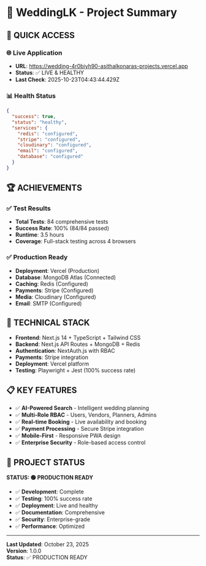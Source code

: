 # 🎉 **WeddingLK - Project Summary**

## 🚀 **QUICK ACCESS**

### **🌐 Live Application**
- **URL**: https://wedding-4r0biyh90-asithalkonaras-projects.vercel.app
- **Status**: ✅ LIVE & HEALTHY
- **Last Check**: 2025-10-23T04:43:44.429Z

### **📊 Health Status**
```json
{
  "success": true,
  "status": "healthy",
  "services": {
    "redis": "configured",
    "stripe": "configured", 
    "cloudinary": "configured",
    "email": "configured",
    "database": "configured"
  }
}
```

## 🏆 **ACHIEVEMENTS**

### **✅ Test Results**
- **Total Tests**: 84 comprehensive tests
- **Success Rate**: 100% (84/84 passed)
- **Runtime**: 3.5 hours
- **Coverage**: Full-stack testing across 4 browsers

### **✅ Production Ready**
- **Deployment**: Vercel (Production)
- **Database**: MongoDB Atlas (Connected)
- **Caching**: Redis (Configured)
- **Payments**: Stripe (Configured)
- **Media**: Cloudinary (Configured)
- **Email**: SMTP (Configured)

## 🔧 **TECHNICAL STACK**

- **Frontend**: Next.js 14 + TypeScript + Tailwind CSS
- **Backend**: Next.js API Routes + MongoDB + Redis
- **Authentication**: NextAuth.js with RBAC
- **Payments**: Stripe integration
- **Deployment**: Vercel platform
- **Testing**: Playwright + Jest (100% success rate)

## 📋 **KEY FEATURES**

- ✅ **AI-Powered Search** - Intelligent wedding planning
- ✅ **Multi-Role RBAC** - Users, Vendors, Planners, Admins
- ✅ **Real-time Booking** - Live availability and booking
- ✅ **Payment Processing** - Secure Stripe integration
- ✅ **Mobile-First** - Responsive PWA design
- ✅ **Enterprise Security** - Role-based access control

## 🎯 **PROJECT STATUS**

**STATUS: 🟢 PRODUCTION READY**

- ✅ **Development**: Complete
- ✅ **Testing**: 100% success rate
- ✅ **Deployment**: Live and healthy
- ✅ **Documentation**: Comprehensive
- ✅ **Security**: Enterprise-grade
- ✅ **Performance**: Optimized

---

**Last Updated**: October 23, 2025  
**Version**: 1.0.0  
**Status**: ✅ PRODUCTION READY
